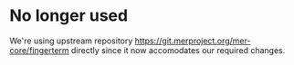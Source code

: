 # No longer used

We're using upstream repository https://git.merproject.org/mer-core/fingerterm directly since it now accomodates our required changes. 
